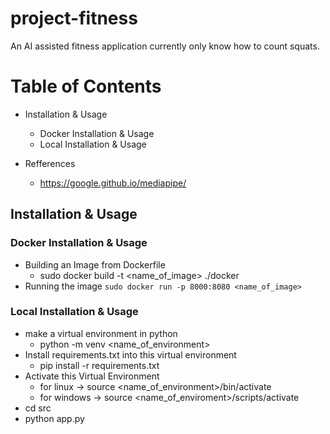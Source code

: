 # project-fitness
An AI assisted fitness application currently only know how to count squats.

# Table of Contents 
  * Installation & Usage
    * Docker Installation & Usage
    * Local Installation & Usage
 
  * Refferences
    - https://google.github.io/mediapipe/


## Installation & Usage
### Docker Installation & Usage
* Building an Image from Dockerfile 
  - sudo docker build -t <name_of_image> ./docker
* Running the image 
  ```sudo docker run -p 8000:8080 <name_of_image>```

### Local Installation & Usage
* make a virtual environment in python 
  - python -m venv <name_of_environment> 
* Install requirements.txt into this virtual environment 
  - pip install -r requirements.txt 
* Activate this Virtual Environment  
  - for linux -> source <name_of_environment>/bin/activate 
  - for windows -> source <name_of_enviroment>/scripts/activate  
* cd src 
* python app.py



